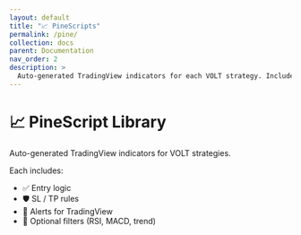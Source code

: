 ```yaml
---
layout: default
title: "📈 PineScripts"
permalink: /pine/
collection: docs
parent: Documentation
nav_order: 2
description: >
  Auto-generated TradingView indicators for each VOLT strategy. Includes entries, exits, SL/TP logic, and alert conditions.
---
```



# 📈 PineScript Library

Auto-generated TradingView indicators for VOLT strategies.

Each includes:

- ✅ Entry logic
- 🛡️ SL / TP rules
- 🎯 Alerts for TradingView
- 📐 Optional filters (RSI, MACD, trend)
